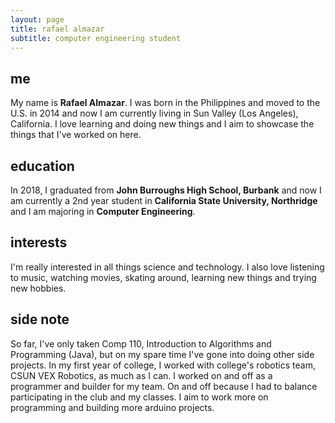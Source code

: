 ```yaml
---
layout: page
title: rafael almazar
subtitle: computer engineering student
---
```


## me
My name is **Rafael Almazar**. I was born in the Philippines and moved to the U.S. in 2014 and now I am currently living in Sun Valley (Los Angeles), California. I love learning and doing new things and I aim to showcase the things that I've worked on here.
## education
In 2018, I graduated from **John Burroughs High School, Burbank** and now I am currently a 2nd year student in **California State University, Northridge** and I am majoring in **Computer Engineering**.
## interests
I'm really interested in all things science and technology. I also love listening to music, watching movies, skating around, learning new things and trying new hobbies. 
## side note
So far, I've only taken Comp 110, Introduction to Algorithms and Programming (Java), but on my spare time I've gone into doing other side projects. In my first year of college, I worked with college's robotics team, CSUN VEX Robotics, as much as I can. I worked on and off as a programmer and builder for my team. On and off because I had to balance participating in the club and my classes. I aim to work more on programming and building more arduino projects.
